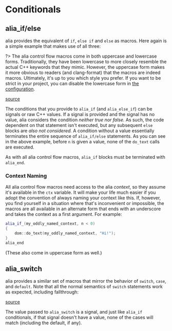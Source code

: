 Conditionals
============

<script>
    init_alia_demos(['numerical-analysis', 'switch-example']);
</script>

alia_if/else
------------

alia provides the equivalent of `if`, `else if` and `else` as macros. Here again
is a simple example that makes use of all three:

?> The alia control flow macros come in both uppercase and lowercase forms.
   Traditionally, they have been lowercase to more closely resemble the actual
   C++ keywords that they mimic. However, the uppercase form makes it more
   obvious to readers (and clang-format) that the macros are indeed macros.
   Ultimately, it's up to you which style you prefer. If you want to be strict
   in your project, you can disable the lowercase form in [the
   configuration](configuration.md).

[source](numerical.cpp ':include :fragment=analysis')

<div class="demo-panel">
<div id="numerical-analysis"></div>
</div>

The conditions that you provide to `alia_if` (and `alia_else_if`) can be signals
or raw C++ values. If a signal is provided and the signal has no value, alia
considers the condition *neither true nor false.* As such, the code dependent on
that statement isn't executed, but any subsequent `else` blocks are *also not
considered.* A condition without a value essentially terminates the entire
sequence of `alia_if/else` statements. As you can see in the above example,
before `n` is given a value, none of the `do_text` calls are executed.

As with all alia control flow macros, `alia_if` blocks must be terminated with
`alia_end`.

### Context Naming

All alia control flow macros need access to the alia *context*, so they assume
it's available in the `ctx` variable. It will make your life much easier if you
adopt the convention of always naming your context like this. If, however, you
find yourself in a situation where that's inconvenient or impossible, the macros
are all available in an alternate form that ends with an underscore and takes
the context as a first argument. For example:

```cpp
alia_if_(my_oddly_named_context, n < 0)
{
    dom::do_text(my_oddly_named_context, "Hi!");
}
alia_end
```

(These also come in uppercase form as well.)

alia_switch
-----------

alia provides a similar set of macros that mirror the behavior of `switch`,
`case`, and `default`. Note that all the normal semantics of `switch` statements
work as expected, including fallthrough:

[source](tracking.cpp ':include :fragment=switch-example')

<div class="demo-panel">
<div id="switch-example"></div>
</div>

The value passed to `alia_switch` is a signal, and just like `alia_if`
conditionals, if that signal doesn't have a value, none of the cases will match
(including the default, if any).
